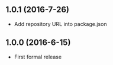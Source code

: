 
## 1.0.1 (2016-7-26)

* Add repository URL into package.json

## 1.0.0 (2016-6-15)

* First formal release
